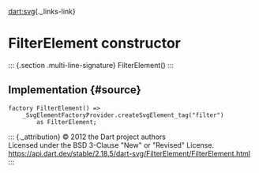 [dart:svg](../../dart-svg/dart-svg-library){._links-link}

FilterElement constructor
=========================

::: {.section .multi-line-signature}
FilterElement()
:::

Implementation {#source}
--------------

``` {.language-dart data-language="dart"}
factory FilterElement() =>
    _SvgElementFactoryProvider.createSvgElement_tag("filter")
        as FilterElement;
```

::: {._attribution}
© 2012 the Dart project authors\
Licensed under the BSD 3-Clause \"New\" or \"Revised\" License.\
<https://api.dart.dev/stable/2.18.5/dart-svg/FilterElement/FilterElement.html>
:::
